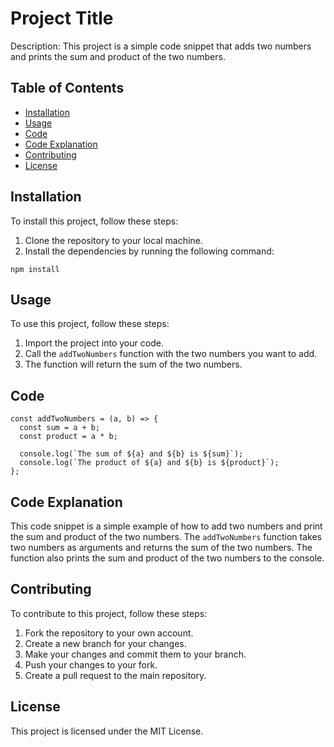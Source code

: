 
# Project Title

Description: This project is a simple code snippet that adds two numbers and prints the sum and product of the two numbers.

## Table of Contents

- [Installation](#installation)
- [Usage](#usage)
- [Code](#code)
- [Code Explanation](#code-explanation)
- [Contributing](#contributing)
- [License](#license)

## Installation

To install this project, follow these steps:

1. Clone the repository to your local machine.
2. Install the dependencies by running the following command:

```
npm install
```

## Usage

To use this project, follow these steps:

1. Import the project into your code.
2. Call the `addTwoNumbers` function with the two numbers you want to add.
3. The function will return the sum of the two numbers.

## Code

```
const addTwoNumbers = (a, b) => {
  const sum = a + b;
  const product = a * b;

  console.log(`The sum of ${a} and ${b} is ${sum}`);
  console.log(`The product of ${a} and ${b} is ${product}`);
};
```

## Code Explanation

This code snippet is a simple example of how to add two numbers and print the sum and product of the two numbers. The `addTwoNumbers` function takes two numbers as arguments and returns the sum of the two numbers. The function also prints the sum and product of the two numbers to the console.

## Contributing

To contribute to this project, follow these steps:

1. Fork the repository to your own account.
2. Create a new branch for your changes.
3. Make your changes and commit them to your branch.
4. Push your changes to your fork.
5. Create a pull request to the main repository.

## License

This project is licensed under the MIT License.
